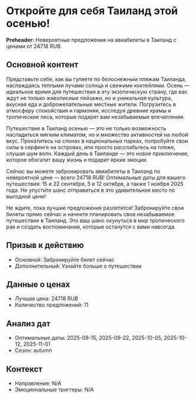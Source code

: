 # Откройте для себя Таиланд этой осенью!

**Preheader:** Невероятные предложения на авиабилеты в Таиланд с ценами от 24718 RUB.

## Основной контент

Представьте себе, как вы гуляете по белоснежным пляжам Таиланда, наслаждаясь теплыми лучами солнца и свежими коктейлями. Осень — идеальное время для путешествия в эту экзотическую страну, где вас ждут не только живописные пейзажи, но и уникальная культура, вкусная еда и доброжелательные местные жители. Погрузитесь в атмосферу спокойствия и гармонии, исследуя древние храмы и тропические леса, которые подарят вам незабываемые впечатления.

Путешествие в Таиланд осенью — это не только возможность насладиться мягким климатом, но и множество активностей на любой вкус. Прокатитесь на слонах в национальных парках, попробуйте свои силы в серфинге на островах, или просто расслабьтесь на пляже, слушая шум волн. Каждый день в Таиланде — это новое приключение, которое обогатит вашу жизнь и подарит яркие эмоции.

Сейчас вы можете забронировать авиабилеты в Таиланд по невероятной цене — всего 24718 RUB! Оптимальные даты для вашего путешествия: 15 и 22 сентября, 5 и 12 октября, а также 1 ноября 2025 года. Не упустите шанс отправиться в это удивительное место по выгодной цене!

Не ждите, пока лучшие предложения разлетятся! Забронируйте свои билеты прямо сейчас и начните планировать свое незабываемое путешествие в Таиланд. Это ваш шанс окунуться в мир тропического рая и создать воспоминания, которые останутся с вами навсегда.

## Призыв к действию

- Основной: Забронируйте билет сейчас
- Дополнительный: Узнайте больше о путешествии

## Данные о ценах

- Лучшая цена: 24718 RUB
- Количество предложений: 11

## Анализ дат

- Оптимальные даты: 2025-09-15, 2025-09-22, 2025-10-05, 2025-10-12, 2025-11-01
- Сезон: autumn

## Контекст

- Направление: N/A
- Эмоциональные триггеры: N/A
